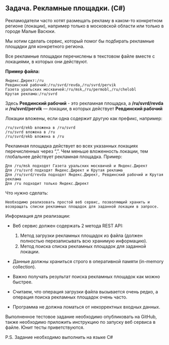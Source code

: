 ## Задача. Рекламные площадки. (C#)
Рекламодатели часто хотят размещать рекламу в каком-то конкретном регионе (локации), например только в московской области или только в городе Малые Васюки.

Мы хотим сделать сервис, который помог бы подбирать рекламные площадки для конкретного региона.

Все рекламные площадки перечислены в текстовом файле вместе с локациями, в которых они действуют.

**Пример файла:**
```
Яндекс.Директ:/ru
Ревдинский рабочий:/ru/svrd/revda,/ru/svrd/pervik
Газета уральских москвичей:/ru/msk,/ru/permobl,/ru/chelobl
Крутая реклама:/ru/svrd
```

Здесь **Ревдинский рабочий** - это рекламная площадка, a **/ru/svrd/revda** и **/ru/svrd/pervik** — локации, в которых действует **Ревдинский рабочий**

Локации вложены, если одна содержит другую как префикс, например:
```
/ru/svrd/ekb вложена в /ru/svrd
/ru/svrd вложена в /ru
/ru/svrd/ekb вложена в /ru
```
Рекламная площадка действует во всех указанных локациях перечисленных через “,”. Чем меньше вложенность локации, тем глобальнее действует рекламная площадка.
Пример:
```
Для /ru/msk подходят Газета уральских москвичей и Яндекс.Директ
Для /ru/svrd подходят Яндекс.Директ и Крутая реклама
Для /ru/svrd/revda подходят Яндекс.Директ, Ревдинский рабочий и Крутая реклама
Для /ru подходит только Яндекс.Директ
```
Что нужно сделать:
```
Необходимо реализовать простой веб сервис, позволяющий хранить и возвращать списки рекламных площадок для заданной локации в запросе.
```
Информация для реализации:
* Веб сервис должен содержать 2 метода REST API:

  1. Метод загрузки рекламных площадок из файла (должен полностью перезаписывать всю хранимую информацию).
  2. Метод поиска списка рекламных площадок для заданной локации.
* Данные должны храниться строго в оперативной памяти (in-memory collection).
* Важно получать результат поиска рекламных площадок как можно быстрее.
* Считаем, что операция загрузки файла вызывается очень редко, а операция поиска рекламных площадок очень часто.
* Программа не должна ломаться от некорректных входных данных.

Выполненное тестовое задание необходимо опубликовать на GitHub, также необходимо
приложить инструкцию по запуску веб сервиса в файле. Юнит тесты приветствуются.

P.S. Задание необходимо выполнить на языке C#
